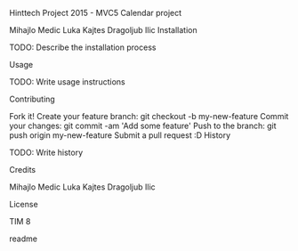 Hinttech Project 2015 - MVC5 Calendar project

Mihajlo Medic 
Luka Kajtes 
Dragoljub Ilic 
Installation

TODO: Describe the installation process

Usage

TODO: Write usage instructions

Contributing

Fork it!
Create your feature branch: git checkout -b my-new-feature
Commit your changes: git commit -am 'Add some feature'
Push to the branch: git push origin my-new-feature
Submit a pull request :D
History

TODO: Write history

Credits

Mihajlo Medic Luka Kajtes Dragoljub Ilic

License

TIM 8

readme
